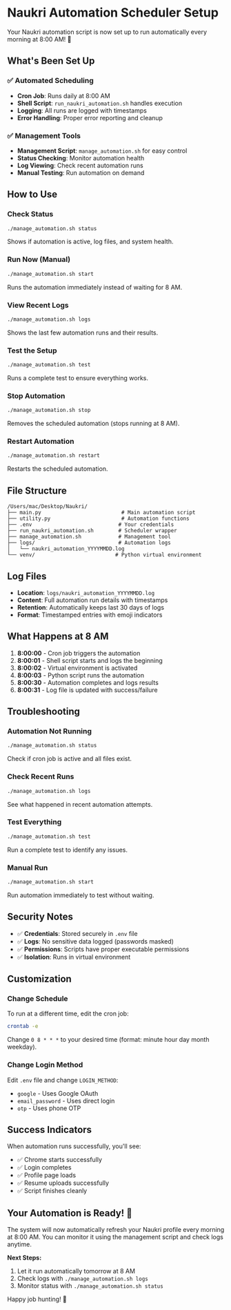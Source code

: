 # Naukri Automation Scheduler Setup

Your Naukri automation script is now set up to run automatically every morning at 8:00 AM! 🎉

## What's Been Set Up

### ✅ **Automated Scheduling**
- **Cron Job**: Runs daily at 8:00 AM
- **Shell Script**: `run_naukri_automation.sh` handles execution
- **Logging**: All runs are logged with timestamps
- **Error Handling**: Proper error reporting and cleanup

### ✅ **Management Tools**
- **Management Script**: `manage_automation.sh` for easy control
- **Status Checking**: Monitor automation health
- **Log Viewing**: Check recent automation runs
- **Manual Testing**: Run automation on demand

## How to Use

### **Check Status**
```bash
./manage_automation.sh status
```
Shows if automation is active, log files, and system health.

### **Run Now (Manual)**
```bash
./manage_automation.sh start
```
Runs the automation immediately instead of waiting for 8 AM.

### **View Recent Logs**
```bash
./manage_automation.sh logs
```
Shows the last few automation runs and their results.

### **Test the Setup**
```bash
./manage_automation.sh test
```
Runs a complete test to ensure everything works.

### **Stop Automation**
```bash
./manage_automation.sh stop
```
Removes the scheduled automation (stops running at 8 AM).

### **Restart Automation**
```bash
./manage_automation.sh restart
```
Restarts the scheduled automation.

## File Structure

```
/Users/mac/Desktop/Naukri/
├── main.py                          # Main automation script
├── utility.py                       # Automation functions
├── .env                            # Your credentials
├── run_naukri_automation.sh        # Scheduler wrapper
├── manage_automation.sh            # Management tool
├── logs/                           # Automation logs
│   └── naukri_automation_YYYYMMDD.log
└── venv/                          # Python virtual environment
```

## Log Files

- **Location**: `logs/naukri_automation_YYYYMMDD.log`
- **Content**: Full automation run details with timestamps
- **Retention**: Automatically keeps last 30 days of logs
- **Format**: Timestamped entries with emoji indicators

## What Happens at 8 AM

1. **8:00:00** - Cron job triggers the automation
2. **8:00:01** - Shell script starts and logs the beginning
3. **8:00:02** - Virtual environment is activated
4. **8:00:03** - Python script runs the automation
5. **8:00:30** - Automation completes and logs results
6. **8:00:31** - Log file is updated with success/failure

## Troubleshooting

### **Automation Not Running**
```bash
./manage_automation.sh status
```
Check if cron job is active and all files exist.

### **Check Recent Runs**
```bash
./manage_automation.sh logs
```
See what happened in recent automation attempts.

### **Test Everything**
```bash
./manage_automation.sh test
```
Run a complete test to identify any issues.

### **Manual Run**
```bash
./manage_automation.sh start
```
Run automation immediately to test without waiting.

## Security Notes

- ✅ **Credentials**: Stored securely in `.env` file
- ✅ **Logs**: No sensitive data logged (passwords masked)
- ✅ **Permissions**: Scripts have proper executable permissions
- ✅ **Isolation**: Runs in virtual environment

## Customization

### **Change Schedule**
To run at a different time, edit the cron job:
```bash
crontab -e
```
Change `0 8 * * *` to your desired time (format: minute hour day month weekday).

### **Change Login Method**
Edit `.env` file and change `LOGIN_METHOD`:
- `google` - Uses Google OAuth
- `email_password` - Uses direct login
- `otp` - Uses phone OTP

## Success Indicators

When automation runs successfully, you'll see:
- ✅ Chrome starts successfully
- ✅ Login completes
- ✅ Profile page loads
- ✅ Resume uploads successfully
- ✅ Script finishes cleanly

## Your Automation is Ready! 🚀

The system will now automatically refresh your Naukri profile every morning at 8:00 AM. You can monitor it using the management script and check logs anytime.

**Next Steps:**
1. Let it run automatically tomorrow at 8 AM
2. Check logs with `./manage_automation.sh logs`
3. Monitor status with `./manage_automation.sh status`

Happy job hunting! 🎯

